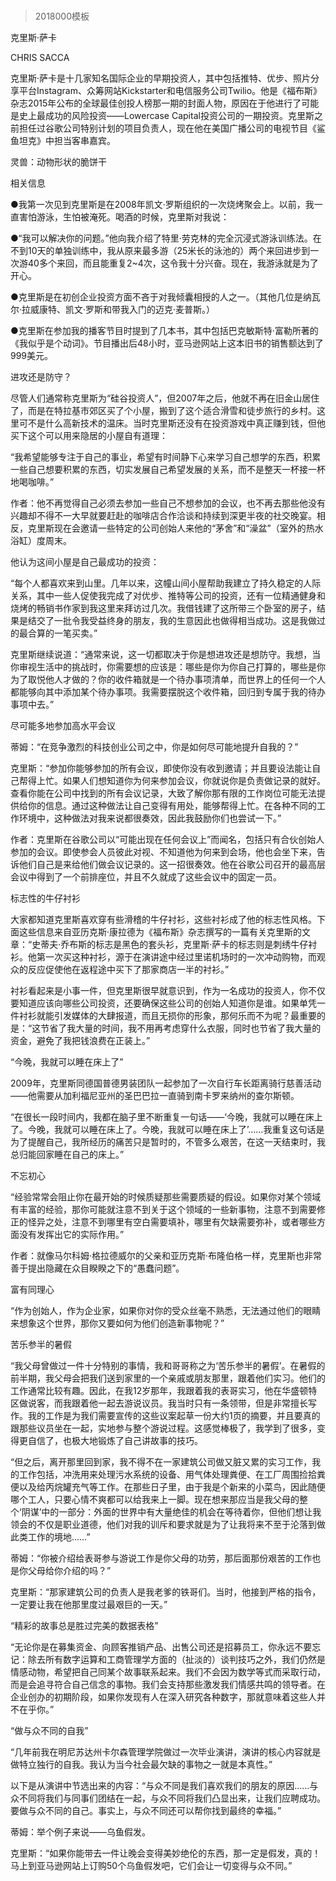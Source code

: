 # 
> 2018000模板



克里斯·萨卡


CHRIS SACCA


克里斯·萨卡是十几家知名国际企业的早期投资人，其中包括推特、优步、照片分享平台Instagram、众筹网站Kickstarter和电信服务公司Twilio。他是《福布斯》杂志2015年公布的全球最佳创投人榜那一期的封面人物，原因在于他进行了可能是史上最成功的风险投资——Lowercase Capital投资公司的一期投资。克里斯之前担任过谷歌公司特别计划的项目负责人，现在他在美国广播公司的电视节目《鲨鱼坦克》中担当客串嘉宾。

灵兽：动物形状的脆饼干


相关信息

●我第一次见到克里斯是在2008年凯文·罗斯组织的一次烧烤聚会上。以前，我一直害怕游泳，生怕被淹死。喝酒的时候，克里斯对我说：

●“我可以解决你的问题。”他向我介绍了特里·劳克林的完全沉浸式游泳训练法。在不到10天的单独训练中，我从原来最多游（25米长的泳池的）两个来回进步到一次游40多个来回，而且能重复2~4次，这令我十分兴奋。现在，我游泳就是为了开心。

●克里斯是在初创企业投资方面不吝于对我倾囊相授的人之一。（其他几位是纳瓦尔·拉威康特、凯文·罗斯和带我入门的迈克·麦普斯。）

●克里斯在参加我的播客节目时提到了几本书，其中包括巴克敏斯特·富勒所著的《我似乎是个动词》。节目播出后48小时，亚马逊网站上这本旧书的销售额达到了999美元。


进攻还是防守？

尽管人们通常称克里斯为“硅谷投资人”，但2007年之后，他就不再在旧金山居住了，而是在特拉基市郊区买了个小屋，搬到了这个适合滑雪和徒步旅行的乡村。这里可不是什么高新技术的温床。当时克里斯还没有在投资游戏中真正赚到钱，但他买下这个可以用来隐居的小屋自有道理：

“我希望能够专注于自己的事业，希望有时间静下心来学习自己想学的东西，积累一些自己想要积累的东西，切实发展自己希望发展的关系，而不是整天一杯接一杯地喝咖啡。”


作者：他不再觉得自己必须去参加一些自己不想参加的会议，也不再去那些他没有兴趣却不得不一大早就要赶赴的咖啡店合作洽谈和持续到深更半夜的社交晚宴。相反，克里斯现在会邀请一些特定的公司创始人来他的“茅舍”和“澡盆”（室外的热水浴缸）度周末。


他认为这间小屋是自己最成功的投资：

“每个人都喜欢来到山里。几年以来，这幢山间小屋帮助我建立了持久稳定的人际关系，其中一些人促使我完成了对优步、推特等公司的投资，还有一位精通健身和烧烤的畅销书作家到我这里来拜访过几次。我借钱建了这所带三个卧室的房子，结果是结交了一批令我受益终身的朋友，我的生意因此也做得相当成功。这是我做过的最合算的一笔买卖。”

克里斯继续说道：“通常来说，这一切都取决于你是想进攻还是想防守。我想，当你审视生活中的挑战时，你需要想的应该是：哪些是你为你自己打算的，哪些是你为了取悦他人才做的？你的收件箱就是一个待办事项清单，而世界上的任何一个人都能够向其中添加某个待办事项。我需要摆脱这个收件箱，回归到专属于我的待办事项中去。”


尽可能多地参加高水平会议

蒂姆：“在竞争激烈的科技创业公司之中，你是如何尽可能地提升自我的？”

克里斯：“参加你能够参加的所有会议，即使你没有收到邀请；并且要设法能让自己帮得上忙。如果人们想知道你为何来参加会议，你就说你是负责做记录的就好。查看你能在公司中找到的所有会议记录，大致了解你那有限的工作岗位可能无法提供给你的信息。通过这种做法让自己变得有用处，能够帮得上忙。在各种不同的工作环境中，这种做法对我来说都很奏效，因此我鼓励你们也尝试一下。”


作者：克里斯在谷歌公司以“可能出现在任何会议上”而闻名，包括只有合伙创始人参加的会议。即使参会人员彼此对视、不知道他为何来到会场，他也会坐下来，告诉他们自己是来给他们做会议记录的。这一招很奏效。他在谷歌公司召开的最高层会议中得到了一个前排座位，并且不久就成了这些会议中的固定一员。




标志性的牛仔衬衫

大家都知道克里斯喜欢穿有些滑稽的牛仔衬衫，这些衬衫成了他的标志性风格。下面这些信息来自亚历克斯·康拉德为《福布斯》杂志撰写的一篇有关克里斯的文章：“史蒂夫·乔布斯的标志是黑色的套头衫，克里斯·萨卡的标志则是刺绣牛仔衬衫。他第一次买这种衬衫，源于在演讲途中经过里诺机场时的一次冲动购物，而观众的反应促使他在返程途中买下了那家商店一半的衬衫。”

衬衫看起来是小事一件，但克里斯很早就意识到，作为一名成功的投资人，你不仅要知道应该向哪些公司投资，还要确保这些公司的创始人知道你是谁。如果单凭一件衬衫就能引发媒体的大肆报道，而且无损你的形象，那何乐而不为呢？最重要的是：“这节省了我大量的时间，我不用再考虑穿什么衣服，同时也节省了我大量的资金，避免了我把钱浪费在正装上。”


“今晚，我就可以睡在床上了”

2009年，克里斯同德国普德男装团队一起参加了一次自行车长距离骑行慈善活动——他需要从加利福尼亚州的圣巴巴拉一直骑到南卡罗来纳州的查尔斯顿。

“在很长一段时间内，我都在脑子里不断重复一句话——‘今晚，我就可以睡在床上了。今晚，我就可以睡在床上了。今晚，我就可以睡在床上了’……我重复这句话是为了提醒自己，我所经历的痛苦只是暂时的，不管多么艰苦，在这一天结束时，我总归能回家睡在自己的床上。”


不忘初心

“经验常常会阻止你在最开始的时候质疑那些需要质疑的假设。如果你对某个领域有丰富的经验，那你可能就注意不到关于这个领域的一些新事物，注意不到需要修正的怪异之处，注意不到哪里有空白需要填补，哪里有欠缺需要弥补，或者哪些方面没有发挥出它的实际作用。”


作者：就像马尔科姆·格拉德威尔的父亲和亚历克斯·布隆伯格一样，克里斯也非常善于提出隐藏在众目睽睽之下的“愚蠢问题”。




富有同理心

“作为创始人，作为企业家，如果你对你的受众丝毫不熟悉，无法通过他们的眼睛来想象这个世界，那你又要如何为他们创造新事物呢？”


苦乐参半的暑假

“我父母曾做过一件十分特别的事情，我和哥哥称之为‘苦乐参半的暑假’。在暑假的前半期，我父母会把我们送到家里的一个亲戚或朋友那里，跟着他们实习。他们的工作通常比较有趣。因此，在我12岁那年，我跟着我的表哥实习，他在华盛顿特区做说客，而我跟着他一起去游说议员。我当时只有一条领带，但是非常擅长写作。我的工作是为我们需要宣传的这些议案起草一份大约1页的摘要，并且要真的跟那些议员坐在一起，实地参与整个游说过程。这感觉棒极了，我学到了很多，变得更自信了，也极大地锻炼了自己讲故事的技巧。

“但之后，离开那里回到家，我不得不在一家建筑公司做又脏又累的实习工作，我的工作包括，冲洗用来处理污水系统的设备、用气体处理粪便、在工厂周围捡拾粪便以及给丙烷罐充气等工作。在那些日子里，由于我是个新来的小菜鸟，因此随便哪个工人，只要心情不爽都可以给我来上一脚。现在想来那应当是我父母的整个‘阴谋’中的一部分：外面的世界中有大量绝佳的机会在等待着你，但他们想让我领会的不仅是职业道德，他们对我的训斥和要求就是为了让我将来不至于沦落到做此类工作的境地……”

蒂姆：“你被介绍给表哥参与游说工作是你父母的功劳，那后面那份艰苦的工作也是你父母给你介绍的吗？”

克里斯：“那家建筑公司的负责人是我老爹的铁哥们。当时，他接到严格的指令，一定要让我在他那里度过最艰巨的一天。”


“精彩的故事总是胜过完美的数据表格”

“无论你是在募集资金、向顾客推销产品、出售公司还是招募员工，你永远不要忘记：除去所有数字运算和工商管理学方面的（扯淡的）谈判技巧之外，我们仍然是情感动物，希望把自己同某个故事联系起来。我们不会因为数学等式而采取行动，而是会追寻符合自己信念的事物。我们会支持那些激发我们情感共鸣的领导者。在企业创办的初期阶段，如果你发现有人在深入研究各种数字，那就意味着这些人并不在乎你。”


“做与众不同的自我”

“几年前我在明尼苏达州卡尔森管理学院做过一次毕业演讲，演讲的核心内容就是做特立独行的自我。我认为当今社会最欠缺的事物之一就是本真性。”

以下是从演讲中节选出来的内容：“与众不同是我们喜欢我们的朋友的原因……与众不同将我们与同事们团结在一起，与众不同将我们凸显出来，让我们应聘成功。要做与众不同的自己。事实上，与众不同还可以帮你找到最终的幸福。”

蒂姆：举个例子来说——乌鱼假发。

克里斯：“如果你能带去一件让晚会变得美妙绝伦的东西，那一定是假发，真的！马上到亚马逊网站上订购50个乌鱼假发吧，它们会让一切变得与众不同。”




